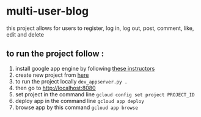 # multi-user-blog

this project allows for users to register, log in, log out, post, comment, like, edit and delete

## to run the project follow :

1. install google app engine by following [these instructors](https://drive.google.com/open?id=0Byu3UemwRffDc21qd3duLW9LMm8)
2. create new project from [here](https://console.developers.google.com/)
3. to run the project locally `dev_appserver.py .`
4. then go to [http://localhost:8080](http://localhost:8080)
5. set project in the command line `gcloud config set project PROJECT_ID`
6. deploy app in the command line `gcloud app deploy`
7. browse app by this command `gcloud app browse`
